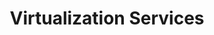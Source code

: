 ---
layout: content
title: Virtualization Services
tagline: To keep your sensitive information safe and comply with regulations, it’s critical to protect your entire corporate network—including branches and mobile workers—from existing and potential threats.
permalink: /virtualization/
---